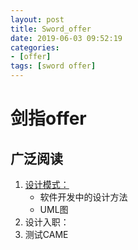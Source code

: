 ```yaml
---
layout: post
title: Sword_offer
date: 2019-06-03 09:52:19
categories: 
- [offer]
tags: [sword offer]
---
```


# 剑指offer

## 广泛阅读

1. [设计模式：](https://design-patterns.readthedocs.io/zh_CN/latest/creational_patterns/creational.html)
   + 软件开发中的设计方法
   + UML图
2. 设计入职：
3. 测试CAME
